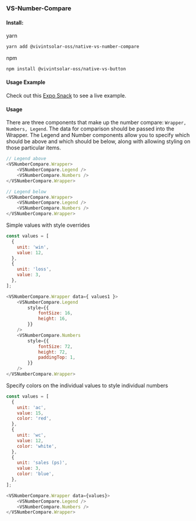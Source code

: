 ### VS-Number-Compare

#### Install:

yarn

```bash
yarn add @vivintsolar-oss/native-vs-number-compare
```

npm

```bash
npm install @vivintsolar-oss/native-vs-button
```

#### Usage Example

Check out this [Expo Snack](https://snack.expo.io/@vslr_oss/vsnumbercompare) to see a live example.

#### Usage

There are three components that make up the number compare: `Wrapper, Numbers, Legend`. The data for comparison should be passed into the Wrapper. The Legend and Number components allow you to specify which should be above and which should be below, along with allowing styling on those particular items.

```js
// Legend above
<VSNumberCompare.Wrapper>
	<VSNumberCompare.Legend />
	<VSNumberCompare.Numbers />
</VSNumberCompare.Wrapper>

// Legend below
<VSNumberCompare.Wrapper>
	<VSNumberCompare.Legend />
	<VSNumberCompare.Numbers />
</VSNumberCompare.Wrapper>
```

Simple values with style overrides

```js
const values = [
  {
    unit: 'win',
    value: 12,
  },
  {
    unit: 'loss',
    value: 3,
  },
];

<VSNumberCompare.Wrapper data={ values1 }>
	<VSNumberCompare.Legend
		style={{
			fontSize: 16,
			height: 16,
		}}
	/>
	<VSNumberCompare.Numbers
		style={{
			fontSize: 72,
			height: 72,
			paddingTop: 1,
		}}
	/>
</VSNumberCompare.Wrapper>
```

Specify colors on the individual values to style individual numbers

```js
const values = [
  {
    unit: 'ac',
    value: 15,
    color: 'red',
  },
  {
    unit: 'wc',
    value: 12,
    color: 'white',
  },
  {
    unit: 'sales (ps)',
    value: 3,
    color: 'blue',
  },
];

<VSNumberCompare.Wrapper data={values}>
	<VSNumberCompare.Legend />
	<VSNumberCompare.Numbers />
</VSNumberCompare.Wrapper>
```

